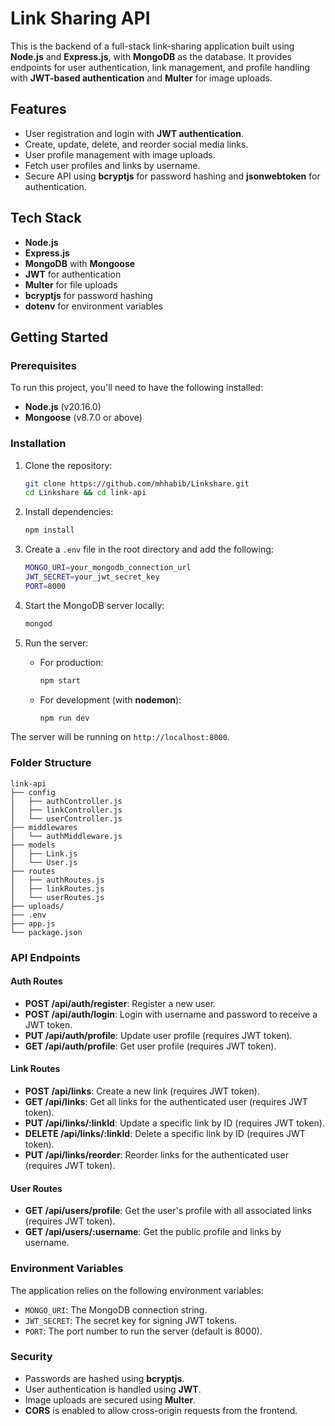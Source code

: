 # Link Sharing API

This is the backend of a full-stack link-sharing application built using **Node.js** and **Express.js**, with **MongoDB** as the database. It provides endpoints for user authentication, link management, and profile handling with **JWT-based authentication** and **Multer** for image uploads.

## Features

- User registration and login with **JWT authentication**.
- Create, update, delete, and reorder social media links.
- User profile management with image uploads.
- Fetch user profiles and links by username.
- Secure API using **bcryptjs** for password hashing and **jsonwebtoken** for authentication.

## Tech Stack

- **Node.js**
- **Express.js**
- **MongoDB** with **Mongoose**
- **JWT** for authentication
- **Multer** for file uploads
- **bcryptjs** for password hashing
- **dotenv** for environment variables

## Getting Started

### Prerequisites

To run this project, you'll need to have the following installed:

- **Node.js** (v20.16.0)
- **Mongoose** (v8.7.0 or above)

### Installation

1. Clone the repository:

   ```bash
   git clone https://github.com/mhhabib/Linkshare.git
   cd Linkshare && cd link-api
   ```

2. Install dependencies:

   ```bash
   npm install
   ```

3. Create a `.env` file in the root directory and add the following:

   ```bash
   MONGO_URI=your_mongodb_connection_url
   JWT_SECRET=your_jwt_secret_key
   PORT=8000
   ```

4. Start the MongoDB server locally:

   ```bash
   mongod
   ```

5. Run the server:

   - For production:

     ```bash
     npm start
     ```

   - For development (with **nodemon**):

     ```bash
     npm run dev
     ```

The server will be running on `http://localhost:8000`.

### Folder Structure

```
link-api
├── config
│   ├── authController.js
│   ├── linkController.js
│   └── userController.js
├── middlewares
│   └── authMiddleware.js
├── models
│   ├── Link.js
│   └── User.js
├── routes
│   ├── authRoutes.js
│   ├── linkRoutes.js
│   └── userRoutes.js
├── uploads/
├── .env
├── app.js
└── package.json
```

### API Endpoints

#### Auth Routes

- **POST /api/auth/register**: Register a new user.
- **POST /api/auth/login**: Login with username and password to receive a JWT token.
- **PUT /api/auth/profile**: Update user profile (requires JWT token).
- **GET /api/auth/profile**: Get user profile (requires JWT token).

#### Link Routes

- **POST /api/links**: Create a new link (requires JWT token).
- **GET /api/links**: Get all links for the authenticated user (requires JWT token).
- **PUT /api/links/:linkId**: Update a specific link by ID (requires JWT token).
- **DELETE /api/links/:linkId**: Delete a specific link by ID (requires JWT token).
- **PUT /api/links/reorder**: Reorder links for the authenticated user (requires JWT token).

#### User Routes

- **GET /api/users/profile**: Get the user's profile with all associated links (requires JWT token).
- **GET /api/users/:username**: Get the public profile and links by username.

### Environment Variables

The application relies on the following environment variables:

- `MONGO_URI`: The MongoDB connection string.
- `JWT_SECRET`: The secret key for signing JWT tokens.
- `PORT`: The port number to run the server (default is 8000).

### Security

- Passwords are hashed using **bcryptjs**.
- User authentication is handled using **JWT**.
- Image uploads are secured using **Multer**.
- **CORS** is enabled to allow cross-origin requests from the frontend.
